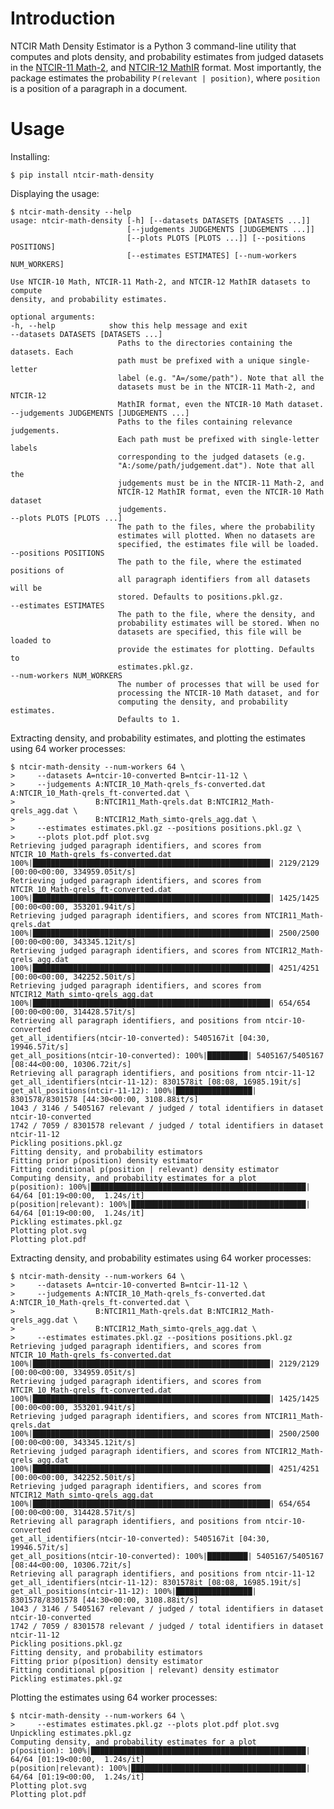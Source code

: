 # Introduction
NTCIR Math Density Estimator is a Python 3 command-line utility that computes
and plots density, and probability estimates from judged datasets in the
[NTCIR-11 Math-2][paper:aizawaetal14-ntcir11], and [NTCIR-12
MathIR][paper:zanibbi16-ntcir12] format. Most importantly, the package
estimates the probability `P(relevant | position)`, where `position` is a
position of a paragraph in a document.

[paper:aizawaetal13-ntcir10]: https://ntcir-math.nii.ac.jp/wp-content/blogs.dir/23/files/2013/10/01-NTCIR10-OV-MATH-AizawaA.pdf (NTCIR-10 Math Pilot Task Overview, Proceedings of the 10th NTCIR Conference, June 18–21, 2013, Tokyo, Japan)
[paper:aizawaetal14-ntcir11]: https://citeseerx.ist.psu.edu/viewdoc/download?doi=10.1.1.686.444&rep=rep1&type=pdf (NTCIR-11 Math-2 Task Overview, Proceedings of the 11th NTCIR Conference, December 9–12, 2014, Tokyo, Japan)
[paper:zanibbi16-ntcir12]: https://research.nii.ac.jp/ntcir/workshop/OnlineProceedings12/pdf/ntcir/OVERVIEW/01-NTCIR12-OV-MathIR-ZanibbiR.pdf (NTCIR-12 MathIR Task Overview, Proceedings of the 12th NTCIR Conference on Evaluation of Information Access Technologies, June 7–10, 2016 Tokyo Japan)

[www:ntcir-task-data]: https://www.nii.ac.jp/dsc/idr/en/ntcir/ntcir-taskdata.html (Downloading NTCIR Test Collections Task Data)
[www:ntcir-10-math-data]: https://ntcir-math.nii.ac.jp/data/ (NTCIR-12 MathIR » Data » NTCIR-10 Math Pilot Task)
[www:ntcir-12-mathir-data]: https://ntcir-math.nii.ac.jp/data/ (NTCIR-12 MathIR » Data » NTCIR-12 MathIR Pilot Task)

# Usage
Installing:

    $ pip install ntcir-math-density

Displaying the usage:

    $ ntcir-math-density --help
    usage: ntcir-math-density [-h] [--datasets DATASETS [DATASETS ...]]
                              [--judgements JUDGEMENTS [JUDGEMENTS ...]]
                              [--plots PLOTS [PLOTS ...]] [--positions POSITIONS]
                              [--estimates ESTIMATES] [--num-workers NUM_WORKERS]

    Use NTCIR-10 Math, NTCIR-11 Math-2, and NTCIR-12 MathIR datasets to compute
    density, and probability estimates.

    optional arguments:
    -h, --help            show this help message and exit
    --datasets DATASETS [DATASETS ...]
                            Paths to the directories containing the datasets. Each
                            path must be prefixed with a unique single-letter
                            label (e.g. "A=/some/path"). Note that all the
                            datasets must be in the NTCIR-11 Math-2, and NTCIR-12
                            MathIR format, even the NTCIR-10 Math dataset.
    --judgements JUDGEMENTS [JUDGEMENTS ...]
                            Paths to the files containing relevance judgements.
                            Each path must be prefixed with single-letter labels
                            corresponding to the judged datasets (e.g.
                            "A:/some/path/judgement.dat"). Note that all the
                            judgements must be in the NTCIR-11 Math-2, and
                            NTCIR-12 MathIR format, even the NTCIR-10 Math dataset
                            judgements.
    --plots PLOTS [PLOTS ...]
                            The path to the files, where the probability
                            estimates will plotted. When no datasets are
                            specified, the estimates file will be loaded.
    --positions POSITIONS
                            The path to the file, where the estimated positions of
                            all paragraph identifiers from all datasets will be
                            stored. Defaults to positions.pkl.gz.
    --estimates ESTIMATES
                            The path to the file, where the density, and
                            probability estimates will be stored. When no
                            datasets are specified, this file will be loaded to
                            provide the estimates for plotting. Defaults to
                            estimates.pkl.gz.
    --num-workers NUM_WORKERS
                            The number of processes that will be used for
                            processing the NTCIR-10 Math dataset, and for
                            computing the density, and probability estimates.
                            Defaults to 1.

Extracting density, and probability estimates, and plotting the estimates using 64 worker processes:

    $ ntcir-math-density --num-workers 64 \
    >     --datasets A=ntcir-10-converted B=ntcir-11-12 \
    >     --judgements A:NTCIR_10_Math-qrels_fs-converted.dat A:NTCIR_10_Math-qrels_ft-converted.dat \
    >                  B:NTCIR11_Math-qrels.dat B:NTCIR12_Math-qrels_agg.dat \
    >                  B:NTCIR12_Math_simto-qrels_agg.dat \
    >     --estimates estimates.pkl.gz --positions positions.pkl.gz \
    >     --plots plot.pdf plot.svg
    Retrieving judged paragraph identifiers, and scores from NTCIR_10_Math-qrels_fs-converted.dat
    100%|█████████████████████████████████████████████████████| 2129/2129 [00:00<00:00, 334959.05it/s]
    Retrieving judged paragraph identifiers, and scores from NTCIR_10_Math-qrels_ft-converted.dat
    100%|█████████████████████████████████████████████████████| 1425/1425 [00:00<00:00, 353201.94it/s]
    Retrieving judged paragraph identifiers, and scores from NTCIR11_Math-qrels.dat
    100%|█████████████████████████████████████████████████████| 2500/2500 [00:00<00:00, 343345.12it/s]
    Retrieving judged paragraph identifiers, and scores from NTCIR12_Math-qrels_agg.dat
    100%|█████████████████████████████████████████████████████| 4251/4251 [00:00<00:00, 342252.50it/s]
    Retrieving judged paragraph identifiers, and scores from NTCIR12_Math_simto-qrels_agg.dat
    100%|█████████████████████████████████████████████████████| 654/654 [00:00<00:00, 314428.57it/s]
    Retrieving all paragraph identifiers, and positions from ntcir-10-converted
    get_all_identifiers(ntcir-10-converted): 5405167it [04:30, 19946.57it/s]
    get_all_positions(ntcir-10-converted): 100%|█████████| 5405167/5405167 [08:44<00:00, 10306.72it/s]
    Retrieving all paragraph identifiers, and positions from ntcir-11-12
    get_all_identifiers(ntcir-11-12): 8301578it [08:08, 16985.19it/s]
    get_all_positions(ntcir-11-12): 100%|█████████████████| 8301578/8301578 [44:30<00:00, 3108.88it/s]
    1043 / 3146 / 5405167 relevant / judged / total identifiers in dataset ntcir-10-converted
    1742 / 7059 / 8301578 relevant / judged / total identifiers in dataset ntcir-11-12
    Pickling positions.pkl.gz
    Fitting density, and probability estimators
    Fitting prior p(position) density estimator
    Fitting conditional p(position | relevant) density estimator
    Computing density, and probability estimates for a plot
    p(position): 100%|████████████████████████████████████████████████| 64/64 [01:19<00:00,  1.24s/it]
    p(position|relevant): 100%|███████████████████████████████████████| 64/64 [01:19<00:00,  1.24s/it]
    Pickling estimates.pkl.gz
    Plotting plot.svg
    Plotting plot.pdf

Extracting density, and probability estimates using 64 worker processes:

    $ ntcir-math-density --num-workers 64 \
    >     --datasets A=ntcir-10-converted B=ntcir-11-12 \
    >     --judgements A:NTCIR_10_Math-qrels_fs-converted.dat A:NTCIR_10_Math-qrels_ft-converted.dat \
    >                  B:NTCIR11_Math-qrels.dat B:NTCIR12_Math-qrels_agg.dat \
    >                  B:NTCIR12_Math_simto-qrels_agg.dat \
    >     --estimates estimates.pkl.gz --positions positions.pkl.gz
    Retrieving judged paragraph identifiers, and scores from NTCIR_10_Math-qrels_fs-converted.dat
    100%|█████████████████████████████████████████████████████| 2129/2129 [00:00<00:00, 334959.05it/s]
    Retrieving judged paragraph identifiers, and scores from NTCIR_10_Math-qrels_ft-converted.dat
    100%|█████████████████████████████████████████████████████| 1425/1425 [00:00<00:00, 353201.94it/s]
    Retrieving judged paragraph identifiers, and scores from NTCIR11_Math-qrels.dat
    100%|█████████████████████████████████████████████████████| 2500/2500 [00:00<00:00, 343345.12it/s]
    Retrieving judged paragraph identifiers, and scores from NTCIR12_Math-qrels_agg.dat
    100%|█████████████████████████████████████████████████████| 4251/4251 [00:00<00:00, 342252.50it/s]
    Retrieving judged paragraph identifiers, and scores from NTCIR12_Math_simto-qrels_agg.dat
    100%|█████████████████████████████████████████████████████| 654/654 [00:00<00:00, 314428.57it/s]
    Retrieving all paragraph identifiers, and positions from ntcir-10-converted
    get_all_identifiers(ntcir-10-converted): 5405167it [04:30, 19946.57it/s]
    get_all_positions(ntcir-10-converted): 100%|█████████| 5405167/5405167 [08:44<00:00, 10306.72it/s]
    Retrieving all paragraph identifiers, and positions from ntcir-11-12
    get_all_identifiers(ntcir-11-12): 8301578it [08:08, 16985.19it/s]
    get_all_positions(ntcir-11-12): 100%|█████████████████| 8301578/8301578 [44:30<00:00, 3108.88it/s]
    1043 / 3146 / 5405167 relevant / judged / total identifiers in dataset ntcir-10-converted
    1742 / 7059 / 8301578 relevant / judged / total identifiers in dataset ntcir-11-12
    Pickling positions.pkl.gz
    Fitting density, and probability estimators
    Fitting prior p(position) density estimator
    Fitting conditional p(position | relevant) density estimator
    Pickling estimates.pkl.gz

Plotting the estimates using 64 worker processes:

    $ ntcir-math-density --num-workers 64 \
    >     --estimates estimates.pkl.gz --plots plot.pdf plot.svg
    Unpickling estimates.pkl.gz
    Computing density, and probability estimates for a plot
    p(position): 100%|████████████████████████████████████████████████| 64/64 [01:19<00:00,  1.24s/it]
    p(position|relevant): 100%|███████████████████████████████████████| 64/64 [01:19<00:00,  1.24s/it]
    Plotting plot.svg
    Plotting plot.pdf
